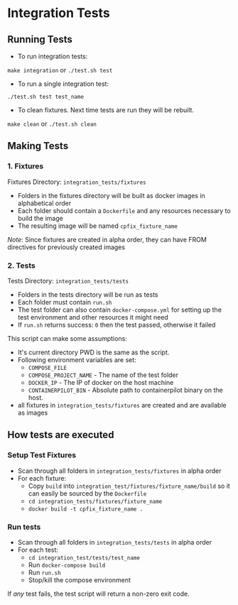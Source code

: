 # Integration Tests

## Running Tests

- To run integration tests:

`make integration` or `./test.sh test`

- To run a single integration test:

`./test.sh test test_name`

- To clean fixtures. Next time tests are run they will be rebuilt.

`make clean` or `./test.sh clean`

## Making Tests

### 1. Fixtures

Fixtures Directory: `integration_tests/fixtures`

- Folders in the fixtures directory will be built as docker images in alphabetical order
- Each folder should contain a `Dockerfile` and any resources necessary to build the image
- The resulting image will be named `cpfix_fixture_name`

*Note*: Since fixtures are created in alpha order, they can have FROM directives for previously created images

### 2. Tests

Tests Directory: `integration_tests/tests`

- Folders in the tests directory will be run as tests
- Each folder must contain `run.sh`
- The test folder can also contain `docker-compose.yml` for setting up the test environment and other resources it might need
- If `run.sh` returns success: `0` then the test passed, otherwise it failed

This script can make some assumptions:

- It's current directory PWD is the same as the script.
- Following environment variables are set:
  - `COMPOSE_FILE`
  - `COMPOSE_PROJECT_NAME` - The name of the test folder
  - `DOCKER_IP` - The IP of docker on the host machine
  - `CONTAINERPILOT_BIN` - Absolute path to containerpilot binary on the host.
- all fixtures in `integration_tests/fixtures` are created and are available as images

## How tests are executed

### Setup Test Fixtures
- Scan through all folders in `integration_tests/fixtures` in alpha order
- For each fixture:
  - Copy `build` into `integration_test/fixtures/fixture_name/build` so it can easily be sourced by the `Dockerfile`
  - `cd integration_tests/fixtures/fixture_name`
  - `docker build -t cpfix_fixture_name .`

### Run tests
- Scan through all folders in `integration_tests/tests` in alpha order
- For each test:
  - `cd integration_test/tests/test_name`
  - Run `docker-compose build`
  - Run `run.sh`
  - Stop/kill the compose environment

If *any* test fails, the test script will return a non-zero exit code.
